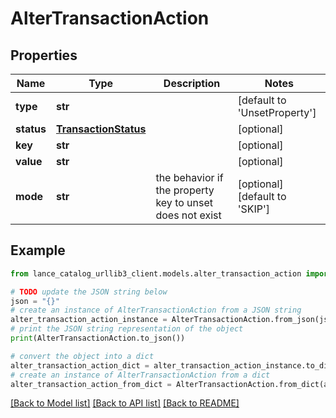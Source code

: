 # AlterTransactionAction


## Properties

Name | Type | Description | Notes
------------ | ------------- | ------------- | -------------
**type** | **str** |  | [default to 'UnsetProperty']
**status** | [**TransactionStatus**](TransactionStatus.md) |  | [optional] 
**key** | **str** |  | [optional] 
**value** | **str** |  | [optional] 
**mode** | **str** | the behavior if the property key to unset does not exist | [optional] [default to 'SKIP']

## Example

```python
from lance_catalog_urllib3_client.models.alter_transaction_action import AlterTransactionAction

# TODO update the JSON string below
json = "{}"
# create an instance of AlterTransactionAction from a JSON string
alter_transaction_action_instance = AlterTransactionAction.from_json(json)
# print the JSON string representation of the object
print(AlterTransactionAction.to_json())

# convert the object into a dict
alter_transaction_action_dict = alter_transaction_action_instance.to_dict()
# create an instance of AlterTransactionAction from a dict
alter_transaction_action_from_dict = AlterTransactionAction.from_dict(alter_transaction_action_dict)
```
[[Back to Model list]](../README.md#documentation-for-models) [[Back to API list]](../README.md#documentation-for-api-endpoints) [[Back to README]](../README.md)


